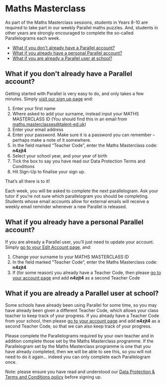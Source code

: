 # Maths Masterclass

As part of the Maths Masterclass sessions, students in Years 8-10 are required to take part in our weekly Parallel maths puzzles. And, students in other years are strongly encouraged to complete the so-called Parallelograms each week.

* [What if you don't already have a Parallel account?](#no-account)
* [What if you already have a personal Parallel account?](#already-account)
* [What if you are already a Parallel user at school?](#already-user)


<a name="no-account"></a>
## What if you don't already have a Parallel account?

Getting started with Parallel is very easy to do, and only takes a few minutes. Simply [visit our sign up page](https://parallel.org.uk/signup) and:
1.	Enter your first name
2.	Where asked to add your surname, instead input your MATHS MASTERCLASS ID (You should find this in an email from [maths.masterclasses@talent-ed.uk](mailto:maths.masterclasses@talent-ed.uk))
3.	Enter your email address
4.	Enter your password. Make sure it is a password you can remember – perhaps make a note of it somewhere.
5.	In the field marked “Teacher Code”, enter the Maths Masterclass code: **n4zjt4**  
6.	Select your school year, and your year of birth
7.	Tick the box to say you have read our Data Protection Terms and Conditions
8.	Hit Sign-Up to finalise your sign up.

That’s all there is to it!

Each week, you will be asked to complete the next parallelogram. Ask your tutor if you’re not sure which parallelogram you should be completing. Students whose email accounts allow for external emails will receive a weekly email reminder whenever a new Parallel is released.


<a name="already-account"></a>
## What if you already have a personal Parallel account?

If you are already a Parallel user, you’ll just need to update your account. Simply [go to your Edit Account page](https://parallel.org.uk/account), and:

1.	Change your surname to your MATHS MASTERCLASS ID
2.	In the field marked “Teacher Code”, enter the Maths Masterclass code: **n4zjt4**  
3.  If (for some reason) you already have a Teacher Code, then please [go to your account page](/account) and add **n4zjt4** as a second Teacher Code


<a name="already-user"></a>
## What if you are already a Parallel user at school?

Some schools have already been using Parallel for some time, so you may have already been given a different Teacher Code, which allows your class teacher to keep track of your progress. If you already have a Teacher Code from your school, then please [go to your account page](/account) and add **n4zjt4**  as a second Teacher Code, so that we can also keep track of your progress.

Please complete the Parallelograms required by your own teacher and in addition complete those set by the Maths Masterclass programme. If the Parallelogram set by the Maths Masterclass programme is one that you have already completed, then we will be able to see this, so you will not need to do it again... indeed you can only complete each Parallelogram once.

Note: please ensure you have read and understood our [Data Protection & Terms and Conditions policy](/terms-and-conditions) before signing up.
